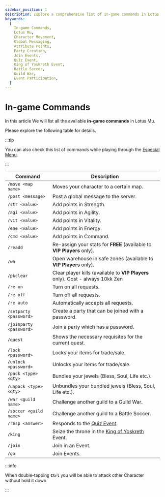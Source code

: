```yaml
---
sidebar_position: 1
description: Explore a comprehensive list of in-game commands in Lotus Mu, providing details on how to use commands for character movement, messaging, attribute points, party creation, and participation in various in-game events. Access the list conveniently through the Especial Menu and enhance your gameplay experience.
keywords:
  [
    In-game Commands,
    Lotus Mu,
    Character Movement,
    Global Messaging,
    Attribute Points,
    Party Creation,
    Join Events,
    Quiz Event,
    King of Yoskreth Event,
    Battle Soccer,
    Guild War,
    Event Participation,
  ]
---
```


# In-game Commands

In this article We will list all the available **in-game commands** in Lotus Mu.

Please explore the following table for details.

:::tip

You can also check this list of commands while playing through the [Especial Menu](/client-features/especial-menu).

:::

| Command                 | Description                                                                    |
| ----------------------- | ------------------------------------------------------------------------------ |
| `/move <map name>`      | Moves your character to a certain map.                                         |
| `/post <message>`       | Post a global message to the server.                                           |
| `/str <value>`          | Add points in Strength.                                                        |
| `/agi <value>`          | Add points in Agility.                                                         |
| `/vit <value>`          | Add points in Vitality.                                                        |
| `/ene <value>`          | Add points in Energy.                                                          |
| `/cmd <value>`          | Add points in Command.                                                         |
| `/readd`                | Re-assign your stats for **FREE** (available to **VIP Players** only).         |
| `/wh`                   | Open warehouse in safe zones (available to **VIP Players** only).              |
| `/pkclear`              | Clear player kills (available to **VIP Players** only). Cost - always 10kk Zen |
| `/re on`                | Turn on all requests.                                                          |
| `/re off`               | Turn off all requests.                                                         |
| `/re auto`              | Automatically accepts all requests.                                            |
| `/setparty <password>`  | Create a party that can be joined with a password.                             |
| `/joinparty <password>` | Join a party which has a password.                                             |
| `/quest`                | Shows the necessary requisites for the current quest.                          |
| `/lock <password>`      | Locks your items for trade/sale.                                               |
| `/unlock <password>`    | Unlocks your items for trade/sale.                                             |
| `/pack <type> <qty>`    | Bundles your jewels (Bless, Soul, Life etc.).                                  |
| `/unpack <type> <qty>`  | Unbundles your bundled jewels (Bless, Soul, Life etc.).                        |
| `/war <guild name>`     | Challenge another guild to a Guild War.                                        |
| `/soccer <guild name>`  | Challenge another guild to a Battle Soccer.                                    |
| `/resp <answer>`        | Responds to the [Quiz Event](/events/others/quiz-event).                       |
| `/king`                 | Seize the throne in the [King of Yoskreth](/events/king-of-yoskreth) Event.    |
| `/join`                 | Join in an Event.                                                              |
| `/go`                   | Join Events.                                                                   |

:::info

When double-tapping **`Ctrl`** you will be able to attack other Character without hold it down.

:::
